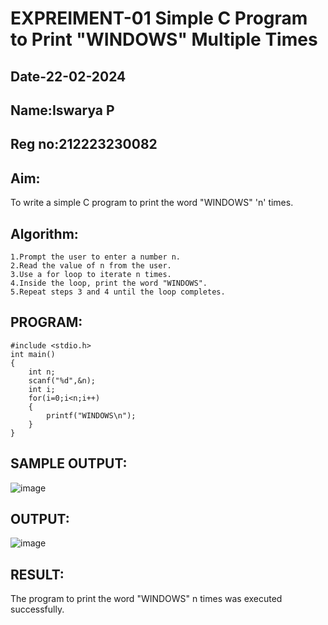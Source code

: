 # EXPREIMENT-01                                                        Simple C Program to Print "WINDOWS" Multiple Times
## Date-22-02-2024
## Name:Iswarya P
## Reg no:212223230082
## Aim: 
To write a simple C program to print the word "WINDOWS" 'n' times.
## Algorithm:
```
1.Prompt the user to enter a number n.
2.Read the value of n from the user.
3.Use a for loop to iterate n times.
4.Inside the loop, print the word "WINDOWS".
5.Repeat steps 3 and 4 until the loop completes.
```
## PROGRAM:
```
#include <stdio.h>
int main()
{
    int n;
    scanf("%d",&n);
    int i;
    for(i=0;i<n;i++)
    {
        printf("WINDOWS\n");
    }
}
```
## SAMPLE OUTPUT:
![image](https://github.com/Iswarya0580/module-1/assets/149989171/9a13e86e-a89d-4e48-bdde-8e1ad156395d)

## OUTPUT:
![image](https://github.com/Iswarya0580/module-1/assets/149989171/95440551-749b-4afe-8c4b-a924ef95a5c1)

## RESULT:
The program to print the word "WINDOWS" n times was executed successfully.
